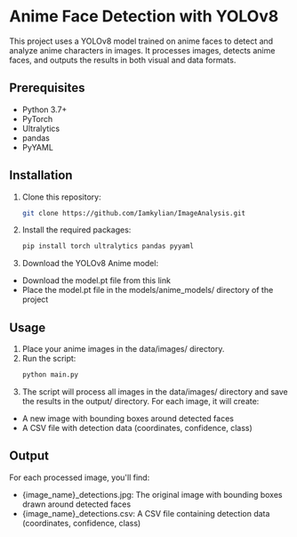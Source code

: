 # Anime Face Detection with YOLOv8

This project uses a YOLOv8 model trained on anime faces to detect and analyze anime characters in images. It processes images, detects anime faces, and outputs the results in both visual and data formats.

## Prerequisites

- Python 3.7+
- PyTorch
- Ultralytics
- pandas
- PyYAML

## Installation

1. Clone this repository:
   ```bash
   git clone https://github.com/Iamkylian/ImageAnalysis.git
2. Install the required packages:
   ```bash
   pip install torch ultralytics pandas pyyaml
3. Download the YOLOv8 Anime model:
* Download the model.pt file from this link
* Place the model.pt file in the models/anime_models/ directory of the project

## Usage
1. Place your anime images in the data/images/ directory.
2. Run the script:
    ```bash
    python main.py
    ```
3. The script will process all images in the data/images/ directory and save the results in the output/ directory. For each image, it will create:
* A new image with bounding boxes around detected faces
* A CSV file with detection data (coordinates, confidence, class)

## Output
For each processed image, you'll find:
* {image_name}_detections.jpg: The original image with bounding boxes drawn around detected faces
* {image_name}_detections.csv: A CSV file containing detection data (coordinates, confidence, class)